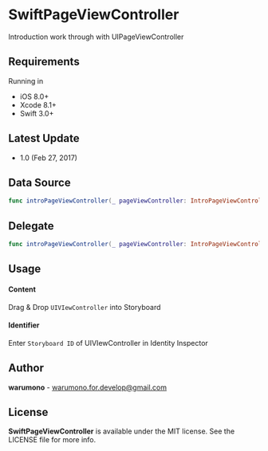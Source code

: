 # SwiftPageViewController
Introduction work through with UIPageViewController

Requirements
------
Running in
+ iOS 8.0+
+ Xcode 8.1+
+ Swift 3.0+

Latest Update
------
+ 1.0 (Feb 27, 2017)

Data Source
------
```swift
func introPageViewController(_ pageViewController: IntroPageViewController, numberOfPages pages: Int)
```

Delegate
------
```swift
func introPageViewController(_ pageViewController: IntroPageViewController, didChangePageIndex index: Int)
```

Usage
------
#### Content
Drag & Drop `UIVIewController` into Storyboard

#### Identifier
Enter `Storyboard ID` of UIVIewController in Identity Inspector

Author
------
**warumono** - <warumono.for.develop@gmail.com>

License
------
**SwiftPageViewController** is available under the MIT license. See the LICENSE file for more info.
